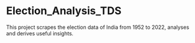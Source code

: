 # Election_Analysis_TDS
This project scrapes the election data of India from 1952 to 2022, analyses and derives useful insights.
